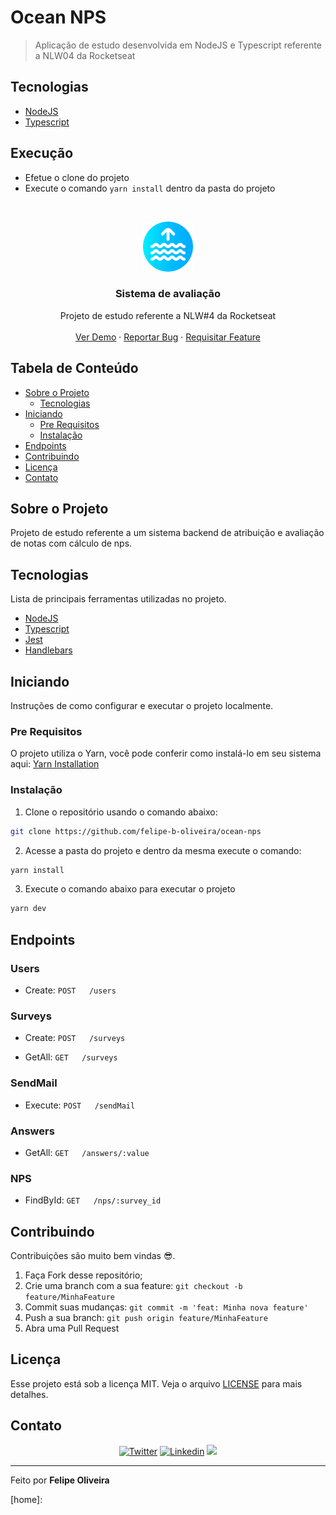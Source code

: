 # Ocean NPS
> Aplicação de estudo desenvolvida em NodeJS e Typescript referente a NLW04 da Rocketseat

## Tecnologias

* [NodeJS](https://nodejs.org/)
* [Typescript](https://www.typescriptlang.org/)

## Execução

* Efetue o clone do projeto
* Execute o comando `yarn install` dentro da pasta do projeto

<!-- LOGO -->
<br />
<p align="center">
  <a href="https://github.com/felipe-b-oliveira/ocean-nps">
    <img src="/docs/images/icon.svg" alt="nps logo" width="80" height="80">
  </a>

  <h3 align="center">Sistema de avaliação</h3>

  <p align="center">
    Projeto de estudo referente a NLW#4 da Rocketseat
    <br />
    <br />
    <a href="https://github.com/felipe-b-oliveira/ocean-nps">Ver Demo</a>
    ·
    <a href="https://github.com/felipe-b-oliveira/ocean-nps/issues">Reportar Bug</a>
    ·
    <a href="https://github.com/felipe-b-oliveira/ocean-nps/issues">Requisitar Feature</a>
  </p>
</p>

<!-- TABELA DE CONTEÚDO -->
## Tabela de Conteúdo

* [Sobre o Projeto](#sobre-o-projeto)
  * [Tecnologias](#tecnologias)
* [Iniciando](#iniciando)
  * [Pre Requisitos](#pre-requisitos)
  * [Instalação](#instalação)
* [Endpoints](#endpoints)
* [Contribuindo](#contribuindo)
* [Licença](#licença)
* [Contato](#contato)

<!-- SOBRE O PROJETO -->
## Sobre o Projeto

Projeto de estudo referente a um sistema backend de atribuição e avaliação de notas com cálculo de nps.

## Tecnologias

Lista de principais ferramentas utilizadas no projeto. 

* [NodeJS](https://nodejs.org/)
* [Typescript](https://www.typescriptlang.org/)
* [Jest](https://jestjs.io/)
* [Handlebars](https://handlebarsjs.com/)

<!-- INNICIANDO -->
## Iniciando

Instruções de como configurar e executar o projeto localmente.

### Pre Requisitos

O projeto utiliza o Yarn, você pode conferir como instalá-lo em seu sistema aqui:
[Yarn Installation](https://classic.yarnpkg.com/en/docs/install/)

### Instalação

1. Clone o repositório usando o comando abaixo:
```sh
git clone https://github.com/felipe-b-oliveira/ocean-nps
```
2. Acesse a pasta do projeto e dentro da mesma execute o comando: 
```sh
yarn install
```
3. Execute o comando abaixo para executar o projeto
```sh
yarn dev
```

## Endpoints

###     Users

-   Create: `POST   /users`          


###     Surveys

-   Create: `POST   /surveys`       

-   GetAll:   `GET   /surveys`  

###     SendMail

-   Execute: `POST   /sendMail`

###     Answers

-   GetAll: `GET   /answers/:value`

###     NPS

-   FindById: `GET   /nps/:survey_id`  

<!-- CONTRIBUTING -->
## Contribuindo

Contribuições são muito bem vindas 😎.

1. Faça Fork desse repositório;
2. Crie uma branch com a sua feature: `git checkout -b feature/MinhaFeature`
3. Commit suas mudanças: `git commit -m 'feat: Minha nova feature'`
4. Push a sua branch: `git push origin feature/MinhaFeature`
5. Abra uma Pull Request

<!-- LICENÇA -->
## Licença

Esse projeto está sob a licença MIT. Veja o arquivo [LICENSE](LICENSE) para mais detalhes.

<!-- CONTATO -->
## Contato

<p align="center">

 <a href="https://twitter.com/FelipeOliveir9" target="_blank" >
     <img alt="Twitter" src="https://img.shields.io/badge/-Twitter-9cf?style=flat-square&logo=Twitter&logoColor=white"></a>

  <a href="https://www.linkedin.com/in/felipe-oliveira-417376100/" target="_blank" >
    <img alt="Linkedin" src="https://img.shields.io/badge/-Linkedin-blue?style=flat-square&logo=Linkedin&logoColor=white"></a>

  <a href="mailto:felipe.boliveira@outlook.com" alt="Gmail">
    <img src="https://img.shields.io/badge/-felipe.boliveira@outlook.com-0078D4?style=flat-square&labelColor=0078D4&logo=gmail&logoColor=white&link=felipe.boliveira@outlook.com"/></a>

</p>

---

Feito por **Felipe Oliveira**

<!-- MARKDOWN LINKS & IMAGES -->
<!-- https://www.markdownguide.org/basic-syntax/#reference-style-links -->
[home]: 